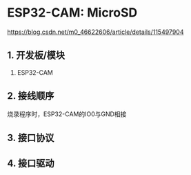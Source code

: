# ESP32-CAM: MicroSD
https://blog.csdn.net/m0_46622606/article/details/115497904
## 1. 开发板/模块  
1. ESP32-CAM  

## 2. 接线顺序
烧录程序时，ESP32-CAM的IO0与GND相接  

## 3. 接口协议

## 4. 接口驱动

## 